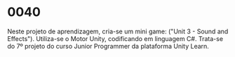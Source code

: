 # 0040
Neste projeto de aprendizagem, cria-se um mini game: ("Unit 3 - Sound and Effects"). Utiliza-se o Motor Unity, codificando em linguagem C#. Trata-se do 7º projeto do curso Junior Programmer da plataforma Unity Learn.
